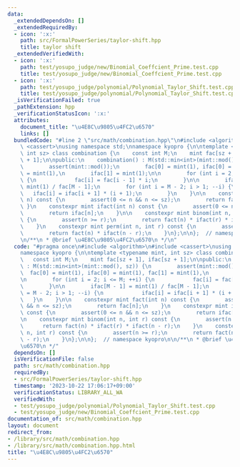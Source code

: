 ```yaml
---
data:
  _extendedDependsOn: []
  _extendedRequiredBy:
  - icon: ':x:'
    path: src/FormalPowerSeries/taylor-shift.hpp
    title: taylor shift
  _extendedVerifiedWith:
  - icon: ':x:'
    path: test/yosupo_judge/new/Binomial_Coeffcient_Prime.test.cpp
    title: test/yosupo_judge/new/Binomial_Coeffcient_Prime.test.cpp
  - icon: ':x:'
    path: test/yosupo_judge/polynomial/Polynomial_Taylor_Shift.test.cpp
    title: test/yosupo_judge/polynomial/Polynomial_Taylor_Shift.test.cpp
  _isVerificationFailed: true
  _pathExtension: hpp
  _verificationStatusIcon: ':x:'
  attributes:
    document_title: "\u4E8C\u9805\u4FC2\u6570"
    links: []
  bundledCode: "#line 2 \"src/math/combination.hpp\"\n#include <algorithm>\n#include\
    \ <cassert>\nusing namespace std;\nnamespace kyopro {\n\ntemplate <typename mint,\
    \ int sz> class combination {\n    const int M;\n    mint fac[sz + 1], ifac[sz\
    \ + 1];\n\npublic:\n    combination() : M(std::min<int>(mint::mod(), sz)) {\n\
    \        assert(mint::mod());\n        fac[0] = mint(1), ifac[0] = mint(1), fac[1]\
    \ = mint(1),\n        ifac[1] = mint(1);\n\n        for (int i = 2; i <= M; ++i)\
    \ {\n            fac[i] = fac[i - 1] * i;\n        }\n\n        ifac[M - 1] =\
    \ mint(1) / fac[M - 1];\n        for (int i = M - 2; i > 1; --i) {\n         \
    \   ifac[i] = ifac[i + 1] * (i + 1);\n        }\n    }\n\n    constexpr mint fact(int\
    \ n) const {\n        assert(0 <= n && n <= sz);\n        return fac[n];\n   \
    \ }\n    constexpr mint ifact(int n) const {\n        assert(0 <= n && n <= sz);\n\
    \        return ifac[n];\n    }\n\n    constexpr mint binom(int n, int r) const\
    \ {\n        assert(n >= r);\n        return fact(n) * ifact(r) * ifact(n - r);\n\
    \    }\n    constexpr mint perm(int n, int r) const {\n        assert(n >= r);\n\
    \        return fact(n) * ifact(n - r);\n    }\n};\n\n};  // namespace kyopro\n\
    \n/**\n * @brief \u4E8C\u9805\u4FC2\u6570\n */\n"
  code: "#pragma once\n#include <algorithm>\n#include <cassert>\nusing namespace std;\n\
    namespace kyopro {\n\ntemplate <typename mint, int sz> class combination {\n \
    \   const int M;\n    mint fac[sz + 1], ifac[sz + 1];\n\npublic:\n    combination()\
    \ : M(std::min<int>(mint::mod(), sz)) {\n        assert(mint::mod());\n      \
    \  fac[0] = mint(1), ifac[0] = mint(1), fac[1] = mint(1),\n        ifac[1] = mint(1);\n\
    \n        for (int i = 2; i <= M; ++i) {\n            fac[i] = fac[i - 1] * i;\n\
    \        }\n\n        ifac[M - 1] = mint(1) / fac[M - 1];\n        for (int i\
    \ = M - 2; i > 1; --i) {\n            ifac[i] = ifac[i + 1] * (i + 1);\n     \
    \   }\n    }\n\n    constexpr mint fact(int n) const {\n        assert(0 <= n\
    \ && n <= sz);\n        return fac[n];\n    }\n    constexpr mint ifact(int n)\
    \ const {\n        assert(0 <= n && n <= sz);\n        return ifac[n];\n    }\n\
    \n    constexpr mint binom(int n, int r) const {\n        assert(n >= r);\n  \
    \      return fact(n) * ifact(r) * ifact(n - r);\n    }\n    constexpr mint perm(int\
    \ n, int r) const {\n        assert(n >= r);\n        return fact(n) * ifact(n\
    \ - r);\n    }\n};\n\n};  // namespace kyopro\n\n/**\n * @brief \u4E8C\u9805\u4FC2\
    \u6570\n */"
  dependsOn: []
  isVerificationFile: false
  path: src/math/combination.hpp
  requiredBy:
  - src/FormalPowerSeries/taylor-shift.hpp
  timestamp: '2023-10-22 17:06:17+09:00'
  verificationStatus: LIBRARY_ALL_WA
  verifiedWith:
  - test/yosupo_judge/polynomial/Polynomial_Taylor_Shift.test.cpp
  - test/yosupo_judge/new/Binomial_Coeffcient_Prime.test.cpp
documentation_of: src/math/combination.hpp
layout: document
redirect_from:
- /library/src/math/combination.hpp
- /library/src/math/combination.hpp.html
title: "\u4E8C\u9805\u4FC2\u6570"
---
```

